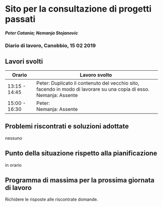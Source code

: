 # Sito per la consultazione di progetti passati  
##### Peter Catania; Nemanja Stojanovic
### Diario di lavoro, Canobbio, 15 02 2019

## Lavori svolti


|Orario        |Lavoro svolto                 |
|--------------|------------------------------|
| 13:15 - 14:45 | Peter: Duplicato il contenuto del vecchio sito, facendo in modo di lavorare su una copia di esso. <br>Nemanja: Assente |
| 15:00 - 16:30 | Peter: <br>Nemanja: Assente |


##  Problemi riscontrati e soluzioni adottate
nessuno

##  Punto della situazione rispetto alla pianificazione
in orario

## Programma di massima per la prossima giornata di lavoro
Richidere le risposte alle riscontrate domande.
